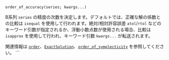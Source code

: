 ```
order_of_accuracy(series; kwargs...)
```

B系列 `series` の精度の次数を決定します。デフォルトでは、正確な解の係数との比較は `isequal` を使用して行われます。絶対/相対許容誤差 `atol`/`rtol` などのキーワード引数が指定されるか、浮動小数点数が使用される場合、比較は `isapprox` を使用して行われ、キーワード引数 `kwargs...` が転送されます。

関連情報は [`order`](@ref)、[`ExactSolution`](@ref)、[`order_of_symplecticity`](@ref) を参照してください。 ```
